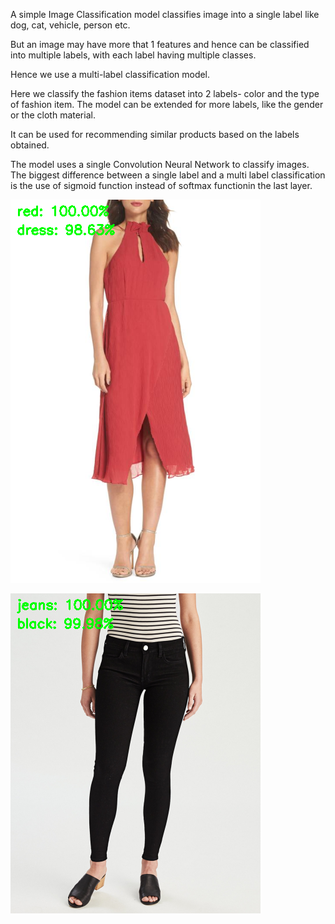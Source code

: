 A simple Image Classification model classifies image into a single label like dog, cat, vehicle, person etc.

But an image may have more that 1 features and hence can be classified into multiple labels, with each label having multiple classes.

Hence we use a multi-label classification model.

Here we classify the fashion items dataset into 2 labels- color and the type of fashion item.
The model can be extended for more labels, like the gender or the cloth material.

It can be used for recommending similar products based on the labels obtained.  

The model uses a single Convolution Neural Network to classify images.
The biggest difference between a single label and a multi label classification is the use of sigmoid function instead of softmax functionin the last layer.


![alt text](output/Output_example01.png)

![alt text](output/Output_example06.png)

